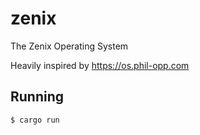 # zenix
The Zenix Operating System

Heavily inspired by https://os.phil-opp.com

## Running

```shell
$ cargo run
```
